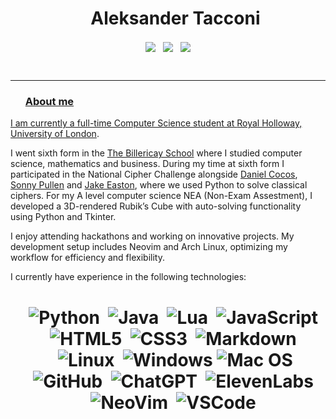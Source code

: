 <div id="user-content-toc" align="center">
  <ul align="center" style="list-style: none;">
    <summary align="center">
      <h1 align="center">Aleksander Tacconi</h1>
    </summary>
  </ul>
</div>

<p align="center">
<a href="https://devpost.com/aleks-tacconi" target="blank"><img align="center" src="https://img.shields.io/badge/Aleks Tacconi-0077B5?style=for-the-badge&logo=devpost&logoColor=white" /></a>&nbsp;&nbsp;&nbsp;<a href="mailto:aleks.tacconi@gmail.com" target="blank"><img align="center" src="https://img.shields.io/badge/aleks.tacconi@gmail.com-D14836?style=for-the-badge&logo=gmail&logoColor=white" /></a>&nbsp;&nbsp;&nbsp;<a href="https://www.github.com/Aleks-Tacconi" target="blank"><img align="center" src="https://img.shields.io/badge/Aleks--Tacconi-100000?style=for-the-badge&logo=github&logoColor=white">
</p>

<br>

---

<div id="user-content-toc">
  <ul style="list-style: none;">
    <summary>
      <h3>About me</h3>
    </summary>
  </ul>
</div>

I am currently a full-time Computer Science student at [Royal Holloway, University of London](https://www.royalholloway.ac.uk/). <br>

I went sixth form in the [The Billericay School](https://www.billericayschool.com/) where I studied computer science, mathematics and business.
During my time at sixth form I participated in the National Cipher Challenge alongside [Daniel Cocos](https://github.com/Daniel-Cocos), [Sonny Pullen](https://github.com/Sonny-Pullen) and [Jake Easton](https://github.com/jakeeaston), where we used Python to solve classical ciphers.
For my A level computer science NEA (Non-Exam Assestment), I developed a 3D-rendered Rubik’s Cube with auto-solving functionality using Python and Tkinter.

I enjoy attending hackathons and working on innovative projects. My development setup includes Neovim and Arch Linux, optimizing my workflow for efficiency and flexibility.

I currently have experience in the following technologies:

<div id="user-content-toc">
  <ul style="list-style: none;">
    <summary>

<h1 align="center">

![Python](https://img.shields.io/badge/python-%233570A0.svg?style=for-the-badge&logo=python&logoColor=%23ffdd54)&nbsp;
![Java](https://img.shields.io/badge/java-%23B00020.svg?style=for-the-badge&logo=OpenJDK&logoColor=white)&nbsp;
![Lua](https://img.shields.io/badge/lua-%23006BB6.svg?style=for-the-badge&logo=lua&logoColor=white)&nbsp;
![JavaScript](https://img.shields.io/badge/javascript-%231E1E1E.svg?style=for-the-badge&logo=javascript&logoColor=%23F7DF1E)&nbsp;
![HTML5](https://img.shields.io/badge/html5-%23E34F26.svg?style=for-the-badge&logo=html5&logoColor=white)&nbsp;
![CSS3](https://img.shields.io/badge/css3-%23197CCE.svg?style=for-the-badge&logo=css3&logoColor=white)&nbsp;
![Markdown](https://img.shields.io/badge/markdown-%231E1E1E.svg?style=for-the-badge&logo=markdown&logoColor=white)&nbsp;
![Linux](https://img.shields.io/badge/linux-%23131313.svg?style=for-the-badge&logo=archlinux&logoColor=%23B8D7FF)&nbsp;
![Windows](https://img.shields.io/badge/Windows-%230A2A47.svg?style=for-the-badge&logo=windows&logoColor=white)
![Mac OS](https://img.shields.io/badge/MacOS-%23131313.svg?style=for-the-badge&logo=apple&logoColor=%23B8D7FF)
![GitHub](https://img.shields.io/badge/github-%231E1E1E.svg?style=for-the-badge&logo=github&logoColor=white)&nbsp;
![ChatGPT](https://img.shields.io/badge/OpenAI-%23412991.svg?style=for-the-badge&logo=OpenAI&logoColor=white)&nbsp;
![ElevenLabs](https://img.shields.io/badge/Elevenlabs-%23000000.svg?style=for-the-badge&logo=elevenlabs&logoColor=white)&nbsp;
![NeoVim](https://img.shields.io/badge/neovim-%232AAA5E.svg?style=for-the-badge&logo=neovim&logoColor=white)&nbsp;
![VSCode](https://img.shields.io/badge/vscode-%232F80ED.svg?style=for-the-badge&logo=vscodium&logoColor=white)&nbsp;

</h1>
</summary>
</ul>
</div>
